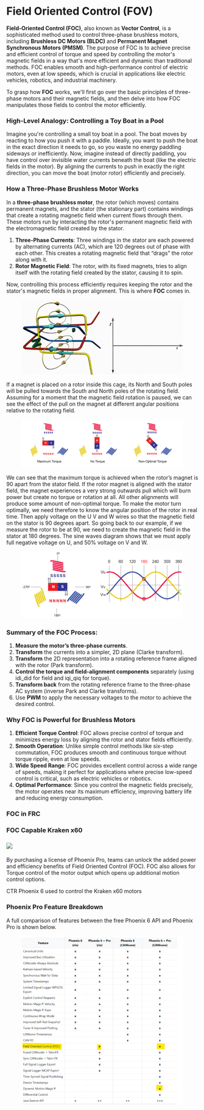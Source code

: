 # Field Oriented Control (FOV)

**Field-Oriented Control (FOC)**, also known as **Vector Control**, is a sophisticated method used to control three-phase brushless motors, including **Brushless DC Motors (BLDC)** and **Permanent Magnet Synchronous Motors (PMSM)**. The purpose of FOC is to achieve precise and efficient control of torque and speed by controlling the motor's magnetic fields in a way that's more efficient and dynamic than traditional methods. FOC enables smooth and high-performance control of electric motors, even at low speeds, which is crucial in applications like electric vehicles, robotics, and industrial machinery.

To grasp how **FOC** works, we'll first go over the basic principles of three-phase motors and their magnetic fields, and then delve into how FOC manipulates those fields to control the motor efficiently.

### **High-Level Analogy: Controlling a Toy Boat in a Pool**

Imagine you're controlling a small toy boat in a pool. The boat moves by reacting to how you push it with a paddle. Ideally, you want to push the boat in the exact direction it needs to go, so you waste no energy paddling sideways or inefficiently. Now, imagine instead of directly paddling, you have control over invisible water currents beneath the boat (like the electric fields in the motor). By aligning the currents to push in exactly the right direction, you can move the boat (motor rotor) efficiently and precisely.

### **How a Three-Phase Brushless Motor Works**

In a **three-phase brushless motor**, the rotor (which moves) contains permanent magnets, and the stator (the stationary part) contains windings that create a rotating magnetic field when current flows through them. These motors run by interacting the rotor's permanent magnetic field with the electromagnetic field created by the stator.

1. **Three-Phase Currents**: Three windings in the stator are each powered by alternating currents (AC), which are 120 degrees out of phase with each other. This creates a rotating magnetic field that “drags” the rotor along with it.
2. **Rotor Magnetic Field**: The rotor, with its fixed magnets, tries to align itself with the rotating field created by the stator, causing it to spin.

Now, controlling this process efficiently requires keeping the rotor and the stator's magnetic fields in proper alignment. This is where **FOC** comes in.

<figure><img src="../.gitbook/assets/Rotating_field-compact.gif" alt=""><figcaption></figcaption></figure>



If a magnet is placed on a rotor inside this cage, its North and South poles will be pulled towards the South and North poles of the rotating field. Assuming for a moment that the magnetic field rotation is paused, we can see the effect of the pull on the magnet at different angular positions relative to the rotating field.

<figure><img src="../.gitbook/assets/image (3).png" alt=""><figcaption></figcaption></figure>

We can see that the maximum torque is achieved when the rotor’s magnet is 90 apart from the stator field. If the rotor magnet is aligned with the stator field, the magnet experiences a very strong outwards pull which will burn power but create no torque or rotation at all. All other alignments will produce some amount of non-optimal torque. To make the motor turn optimally, we need therefore to know the angular position of the rotor in real time. Then apply voltage on the U V and W wires so that the magnetic field on the stator is 90 degrees apart. So going back to our example, if we measure the rotor to be at 90, we need to create the magnetic field in the stator at 180 degrees. The sine waves diagram shows that we must apply full negative voltage on U, and 50% voltage on V and W.

<figure><img src="../.gitbook/assets/image.png" alt=""><figcaption></figcaption></figure>

### **Summary of the FOC Process:**

1. **Measure the motor’s three-phase currents**.
2. **Transform** the currents into a simpler, 2D plane (Clarke transform).
3. **Transform** the 2D representation into a rotating reference frame aligned with the rotor (Park transform).
4. **Control the torque and field-alignment components** separately (using idi\_did​ for field and iqi\_qiq​ for torque).
5. **Transform back** from the rotating reference frame to the three-phase AC system (inverse Park and Clarke transforms).
6. Use **PWM** to apply the necessary voltages to the motor to achieve the desired control.

### **Why FOC is Powerful for Brushless Motors**

1. **Efficient Torque Control**: FOC allows precise control of torque and minimizes energy loss by aligning the rotor and stator fields efficiently.
2. **Smooth Operation**: Unlike simple control methods like six-step commutation, FOC produces smooth and continuous torque without torque ripple, even at low speeds.
3. **Wide Speed Range**: FOC provides excellent control across a wide range of speeds, making it perfect for applications where precise low-speed control is critical, such as electric vehicles or robotics.
4. **Optimal Performance**: Since you control the magnetic fields precisely, the motor operates near its maximum efficiency, improving battery life and reducing energy consumption.

### FOC in FRC&#x20;

### FOC Capable Kraken x60 <a href="#foc-capable" id="foc-capable"></a>

### ![](https://docs.wcproducts.com/\~gitbook/image?url=https%3A%2F%2F782947646-files.gitbook.io%2F%7E%2Ffiles%2Fv0%2Fb%2Fgitbook-x-prod.appspot.com%2Fo%2Fspaces%252FG5VCf9egrd5oqXAIKxwT%252Fuploads%252FEiI69VjMgk1mxtFrMLxa%252Fimage.png%3Falt%3Dmedia%26token%3Da5e01080-32a5-416f-ad18-e2d85b7884fd\&width=300\&dpr=4\&quality=100\&sign=24f7009e\&sv=1) <a href="#undefined" id="undefined"></a>

By purchasing a license of Phoenix Pro, teams can unlock the added power and efficiency benefits of Field Oriented Control (FOC). FOC also allows for Torque control of the motor output which opens up additional motion control options.

CTR Phoenix 6 used to control the Kraken x60 motors

### Phoenix Pro Feature Breakdown

A full comparison of features between the free Phoenix 6 API and Phoenix Pro is shown below.

<figure><img src="../.gitbook/assets/image (2).png" alt=""><figcaption></figcaption></figure>

